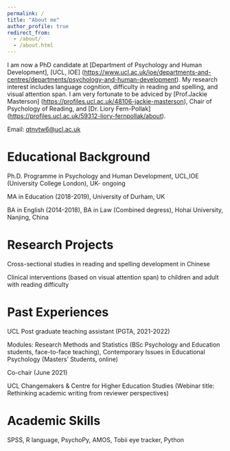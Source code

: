 ```yaml
---
permalink: /
title: "About me"
author_profile: true
redirect_from: 
  - /about/
  - /about.html
---
```


I am now a PhD candidate at [Department of Psychology and Human Development], [UCL, IOE] (https://www.ucl.ac.uk/ioe/departments-and-centres/departments/psychology-and-human-development). My research interest includes language cognition, difficulty in reading and spelling, and visual attention span.
I am very fortunate to be adviced by [Prof.Jackie Masterson] (https://profiles.ucl.ac.uk/48106-jackie-masterson), Chair of Psychology of Reading, and [Dr. Liory Fern-Pollak] (https://profiles.ucl.ac.uk/59312-liory-fernpollak/about).

Email: qtnvtw6@ucl.ac.uk

Educational Background
======
Ph.D. Programme in Psychology and Human Development, UCL,IOE (University College London), UK- ongoing

MA in Education (2018-2019), University of Durham, UK

BA in English (2014-2018), BA in Law (Combined degress), Hohai University, Nanjing, China

Research Projects
======
Cross-sectional studies in reading and spelling development in Chinese

Clinical interventions (based on visual attention span) to children and adult with reading difficulty

Past Experiences
======
UCL Post graduate teaching assistant (PGTA, 2021-2022)

Modules: Research Methods and Statistics (BSc Psychology and Education students, face-to-face teaching), Contemporary Issues in Educational Psychology (Masters’ Students, online)


Co-chair (June 2021)

UCL Changemakers & Centre for Higher Education Studies (Webinar title: Rethinking academic
writing from reviewer perspectives)

Academic Skills
======

SPSS, R language, PsychoPy, AMOS, Tobii eye tracker, Python
